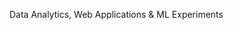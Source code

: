 Data Analytics, Web Applications & ML Experiments


<!---
nyakuamoah/nyakuamoah is a ✨ special ✨ repository because its `README.md` (this file) appears on your GitHub profile.
You can click the Preview link to take a look at your changes.
--->

